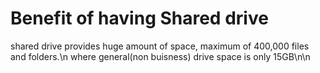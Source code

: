 # Benefit of having Shared drive
shared drive provides huge amount of space, maximum of 400,000 files and folders.\n
where general(non buisness) drive space is only 15GB\n\n

